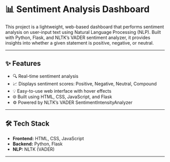 # 📊 Sentiment Analysis Dashboard

This project is a lightweight, web-based dashboard that performs sentiment analysis on user-input text using Natural Language Processing (NLP). Built with Python, Flask, and NLTK’s VADER sentiment analyzer, it provides insights into whether a given statement is positive, negative, or neutral.

---

## ✨ Features

- 🔍 Real-time sentiment analysis
- 📈 Displays sentiment scores: Positive, Negative, Neutral, Compound
- 💡 Easy-to-use web interface with hover effects
- 🌐 Built using HTML, CSS, JavaScript, and Flask
- ⚙️ Powered by NLTK’s VADER SentimentIntensityAnalyzer

---

## 🛠 Tech Stack

- **Frontend:** HTML, CSS, JavaScript
- **Backend:** Python, Flask
- **NLP:** NLTK (VADER)

---


